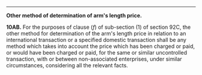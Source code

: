 ****  
  
**Other method of determination of arm's length price.**

**10AB.** For the purposes of clause (_f_) of sub-section (1) of section 92C, the other method for determination of the arm's length price in relation to an international transaction or a specified domestic transaction shall be any method which takes into account the price which has been charged or paid, or would have been charged or paid, for the same or similar uncontrolled transaction, with or between non-associated enterprises, under similar circumstances, considering all the relevant facts.